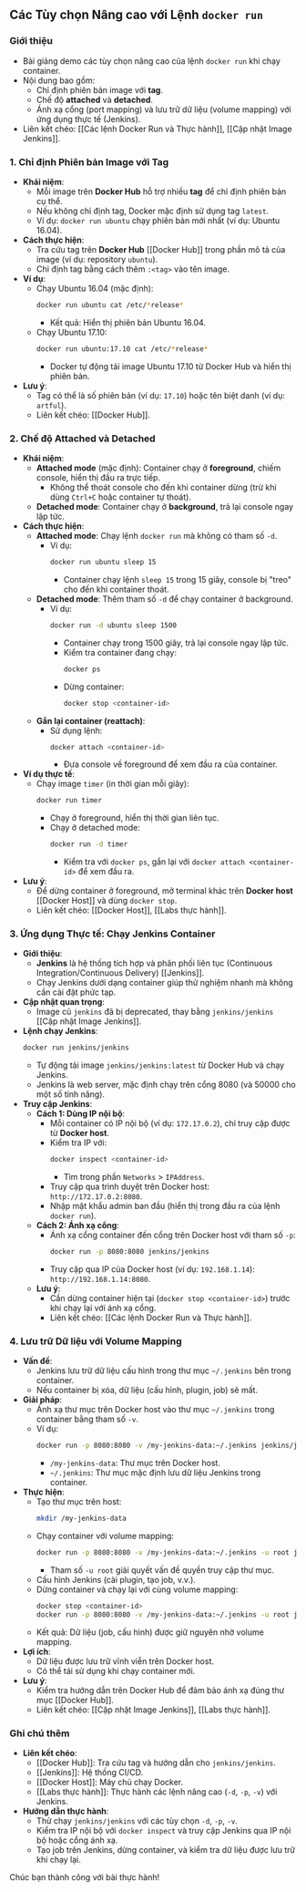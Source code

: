 ## Các Tùy chọn Nâng cao với Lệnh `docker run`

### Giới thiệu
- Bài giảng demo các tùy chọn nâng cao của lệnh `docker run` khi chạy container.
- Nội dung bao gồm:
  - Chỉ định phiên bản image với **tag**.
  - Chế độ **attached** và **detached**.
  - Ánh xạ cổng (port mapping) và lưu trữ dữ liệu (volume mapping) với ứng dụng thực tế (Jenkins).
- Liên kết chéo: [[Các lệnh Docker Run và Thực hành]], [[Cập nhật Image Jenkins]].

### 1. Chỉ định Phiên bản Image với Tag
- **Khái niệm**:
  - Mỗi image trên **Docker Hub** hỗ trợ nhiều **tag** để chỉ định phiên bản cụ thể.
  - Nếu không chỉ định tag, Docker mặc định sử dụng tag `latest`.
  - Ví dụ: `docker run ubuntu` chạy phiên bản mới nhất (ví dụ: Ubuntu 16.04).
- **Cách thực hiện**:
  - Tra cứu tag trên **Docker Hub** [[Docker Hub]] trong phần mô tả của image (ví dụ: repository `ubuntu`).
  - Chỉ định tag bằng cách thêm `:<tag>` vào tên image.
- **Ví dụ**:
  - Chạy Ubuntu 16.04 (mặc định):
    ```bash
    docker run ubuntu cat /etc/*release*
    ```
    - Kết quả: Hiển thị phiên bản Ubuntu 16.04.
  - Chạy Ubuntu 17.10:
    ```bash
    docker run ubuntu:17.10 cat /etc/*release*
    ```
    - Docker tự động tải image Ubuntu 17.10 từ Docker Hub và hiển thị phiên bản.
- **Lưu ý**:
  - Tag có thể là số phiên bản (ví dụ: `17.10`) hoặc tên biệt danh (ví dụ: `artful`).
  - Liên kết chéo: [[Docker Hub]].

### 2. Chế độ Attached và Detached
- **Khái niệm**:
  - **Attached mode** (mặc định): Container chạy ở **foreground**, chiếm console, hiển thị đầu ra trực tiếp.
    - Không thể thoát console cho đến khi container dừng (trừ khi dùng `Ctrl+C` hoặc container tự thoát).
  - **Detached mode**: Container chạy ở **background**, trả lại console ngay lập tức.
- **Cách thực hiện**:
  - **Attached mode**: Chạy lệnh `docker run` mà không có tham số `-d`.
    - Ví dụ:
      ```bash
      docker run ubuntu sleep 15
      ```
      - Container chạy lệnh `sleep 15` trong 15 giây, console bị "treo" cho đến khi container thoát.
  - **Detached mode**: Thêm tham số `-d` để chạy container ở background.
    - Ví dụ:
      ```bash
      docker run -d ubuntu sleep 1500
      ```
      - Container chạy trong 1500 giây, trả lại console ngay lập tức.
      - Kiểm tra container đang chạy:
        ```bash
        docker ps
        ```
      - Dừng container:
        ```bash
        docker stop <container-id>
        ```
  - **Gắn lại container (reattach)**:
    - Sử dụng lệnh:
      ```bash
      docker attach <container-id>
      ```
      - Đưa console về foreground để xem đầu ra của container.
- **Ví dụ thực tế**:
  - Chạy image `timer` (in thời gian mỗi giây):
    ```bash
    docker run timer
    ```
    - Chạy ở foreground, hiển thị thời gian liên tục.
    - Chạy ở detached mode:
      ```bash
      docker run -d timer
      ```
      - Kiểm tra với `docker ps`, gắn lại với `docker attach <container-id>` để xem đầu ra.
- **Lưu ý**:
  - Để dừng container ở foreground, mở terminal khác trên **Docker host** [[Docker Host]] và dùng `docker stop`.
  - Liên kết chéo: [[Docker Host]], [[Labs thực hành]].

### 3. Ứng dụng Thực tế: Chạy Jenkins Container
- **Giới thiệu**:
  - **Jenkins** là hệ thống tích hợp và phân phối liên tục (Continuous Integration/Continuous Delivery) [[Jenkins]].
  - Chạy Jenkins dưới dạng container giúp thử nghiệm nhanh mà không cần cài đặt phức tạp.
- **Cập nhật quan trọng**:
  - Image cũ `jenkins` đã bị deprecated, thay bằng `jenkins/jenkins` [[Cập nhật Image Jenkins]].
- **Lệnh chạy Jenkins**:
  ```bash
  docker run jenkins/jenkins
  ```
  - Tự động tải image `jenkins/jenkins:latest` từ Docker Hub và chạy Jenkins.
  - Jenkins là web server, mặc định chạy trên cổng 8080 (và 50000 cho một số tính năng).
- **Truy cập Jenkins**:
  - **Cách 1: Dùng IP nội bộ**:
    - Mỗi container có IP nội bộ (ví dụ: `172.17.0.2`), chỉ truy cập được từ **Docker host**.
    - Kiểm tra IP với:
      ```bash
      docker inspect <container-id>
      ```
      - Tìm trong phần `Networks` > `IPAddress`.
    - Truy cập qua trình duyệt trên Docker host: `http://172.17.0.2:8080`.
    - Nhập mật khẩu admin ban đầu (hiển thị trong đầu ra của lệnh `docker run`).
  - **Cách 2: Ánh xạ cổng**:
    - Ánh xạ cổng container đến cổng trên Docker host với tham số `-p`:
      ```bash
      docker run -p 8080:8080 jenkins/jenkins
      ```
    - Truy cập qua IP của Docker host (ví dụ: `192.168.1.14`): `http://192.168.1.14:8080`.
  - **Lưu ý**:
    - Cần dừng container hiện tại (`docker stop <container-id>`) trước khi chạy lại với ánh xạ cổng.
    - Liên kết chéo: [[Các lệnh Docker Run và Thực hành]].

### 4. Lưu trữ Dữ liệu với Volume Mapping
- **Vấn đề**:
  - Jenkins lưu trữ dữ liệu cấu hình trong thư mục `~/.jenkins` bên trong container.
  - Nếu container bị xóa, dữ liệu (cấu hình, plugin, job) sẽ mất.
- **Giải pháp**:
  - Ánh xạ thư mục trên Docker host vào thư mục `~/.jenkins` trong container bằng tham số `-v`.
  - Ví dụ:
    ```bash
    docker run -p 8080:8080 -v /my-jenkins-data:~/.jenkins jenkins/jenkins
    ```
    - `/my-jenkins-data`: Thư mục trên Docker host.
    - `~/.jenkins`: Thư mục mặc định lưu dữ liệu Jenkins trong container.
- **Thực hiện**:
  - Tạo thư mục trên host:
    ```bash
    mkdir /my-jenkins-data
    ```
  - Chạy container với volume mapping:
    ```bash
    docker run -p 8080:8080 -v /my-jenkins-data:~/.jenkins -u root jenkins/jenkins
    ```
    - Tham số `-u root` giải quyết vấn đề quyền truy cập thư mục.
  - Cấu hình Jenkins (cài plugin, tạo job, v.v.).
  - Dừng container và chạy lại với cùng volume mapping:
    ```bash
    docker stop <container-id>
    docker run -p 8080:8080 -v /my-jenkins-data:~/.jenkins -u root jenkins/jenkins
    ```
  - Kết quả: Dữ liệu (job, cấu hình) được giữ nguyên nhờ volume mapping.
- **Lợi ích**:
  - Dữ liệu được lưu trữ vĩnh viễn trên Docker host.
  - Có thể tái sử dụng khi chạy container mới.
- **Lưu ý**:
  - Kiểm tra hướng dẫn trên Docker Hub để đảm bảo ánh xạ đúng thư mục [[Docker Hub]].
  - Liên kết chéo: [[Cập nhật Image Jenkins]], [[Labs thực hành]].

### Ghi chú thêm
- **Liên kết chéo**:
  - [[Docker Hub]]: Tra cứu tag và hướng dẫn cho `jenkins/jenkins`.
  - [[Jenkins]]: Hệ thống CI/CD.
  - [[Docker Host]]: Máy chủ chạy Docker.
  - [[Labs thực hành]]: Thực hành các lệnh nâng cao (`-d`, `-p`, `-v`) với Jenkins.
- **Hướng dẫn thực hành**:
  - Thử chạy `jenkins/jenkins` với các tùy chọn `-d`, `-p`, `-v`.
  - Kiểm tra IP nội bộ với `docker inspect` và truy cập Jenkins qua IP nội bộ hoặc cổng ánh xạ.
  - Tạo job trên Jenkins, dừng container, và kiểm tra dữ liệu được lưu trữ khi chạy lại.

Chúc bạn thành công với bài thực hành!